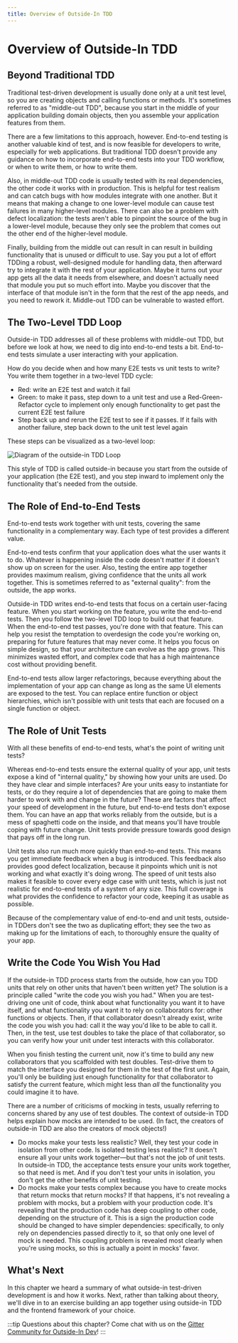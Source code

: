```yaml
---
title: Overview of Outside-In TDD
---
```


# Overview of Outside-In TDD

## Beyond Traditional TDD
Traditional test-driven development is usually done only at a unit test level, so you are creating objects and calling functions or methods. It's sometimes referred to as "middle-out TDD", because you start in the middle of your application building domain objects, then you assemble your application features from them.

There are a few limitations to this approach, however. End-to-end testing is another valuable kind of test, and is now feasible for developers to write, especially for web applications. But traditional TDD doesn't provide any guidance on how to incorporate end-to-end tests into your TDD workflow, or when to write them, or how to write them.

Also, in middle-out TDD code is usually tested with its real dependencies, the other code it works with in production. This is helpful for test realism and can catch bugs with how modules integrate with one another. But it means that making a change to one lower-level module can cause test failures in many higher-level modules. There can also be a problem with defect localization: the tests aren't able to pinpoint the source of the bug in a lower-level module, because they only see the problem that comes out the other end of the higher-level module.

Finally, building from the middle out can result in can result in building functionality that is unused or difficult to use. Say you put a lot of effort TDDing a robust, well-designed module for handling data, then afterward try to integrate it with the rest of your application. Maybe it turns out your app gets all the data it needs from elsewhere, and doesn't actually need that module you put so much effort into. Maybe you discover that the interface of that module isn't in the form that the rest of the app needs, and you need to rework it. Middle-out TDD can be vulnerable to wasted effort.

## The Two-Level TDD Loop
Outside-in TDD addresses all of these problems with middle-out TDD, but before we look at how, we need to dig into end-to-end tests a bit. End-to-end tests simulate a user interacting with your application.

How do you decide when and how many E2E tests vs unit tests to write? You write them together in a two-level TDD cycle:

- Red: write an E2E test and watch it fail
- Green: to make it pass, step down to a unit test and use a Red-Green-Refactor cycle to implement only enough functionality to get past the current E2E test failure
- Step back up and rerun the E2E test to see if it passes. If it fails with another failure, step back down to the unit test level again

These steps can be visualized as a two-level loop:

<img src="/images/loop-e2e.png" alt="Diagram of the outside-in TDD Loop" class="centered" />

This style of TDD is called outside-in because you start from the outside of your application (the E2E test), and you step inward to implement only the functionality that's needed from the outside.

## The Role of End-to-End Tests
End-to-end tests work together with unit tests, covering the same functionality in a complementary way. Each type of test provides a different value.

End-to-end tests confirm that your application does what the user wants it to do. Whatever is happening inside the code doesn't matter if it doesn't show up on screen for the user. Also, testing the entire app together provides maximum realism, giving confidence that the units all work together. This is sometimes referred to as "external quality": from the outside, the app works.

Outside-in TDD writes end-to-end tests that focus on a certain user-facing feature. When you start working on the feature, you write the end-to-end tests. Then you follow the two-level TDD loop to build out that feature. When the end-to-end test passes, you're done with that feature. This can help you resist the temptation to overdesign the code you're working on, preparing for future features that may never come. It helps you focus on simple design, so that your architecture can evolve as the app grows. This minimizes wasted effort, and complex code that has a high maintenance cost without providing benefit.

End-to-end tests allow larger refactorings, because everything about the implementation of your app can change as long as the same UI elements are exposed to the test. You can replace entire function or object hierarchies, which isn't possible with unit tests that each are focused on a single function or object.

## The Role of Unit Tests
With all these benefits of end-to-end tests, what's the point of writing unit tests?

Whereas end-to-end tests ensure the external quality of your app, unit tests expose a kind of "internal quality," by showing how your units are used. Do they have clear and simple interfaces? Are your units easy to instantiate for tests, or do they require a lot of dependencies that are going to make them harder to work with and change in the future? These are factors that affect your speed of development in the future, but end-to-end tests don't expose them. You can have an app that works reliably from the outside, but is a mess of spaghetti code on the inside, and that means you'll have trouble coping with future change. Unit tests provide pressure towards good design that pays off in the long run.

Unit tests also run much more quickly than end-to-end tests. This means you get immediate feedback when a bug is introduced. This feedback also provides good defect localization, because it pinpoints which unit is not working and what exactly it's doing wrong. The speed of unit tests also makes it feasible to cover every edge case with unit tests, which is just not realistic for end-to-end tests of a system of any size. This full coverage is what provides the confidence to refactor your code, keeping it as usable as possible.

Because of the complementary value of end-to-end and unit tests, outside-in TDDers don't see the two as duplicating effort; they see the two as making up for the limitations of each, to thoroughly ensure the quality of your app.

## Write the Code You Wish You Had
If the outside-in TDD process starts from the outside, how can you TDD units that rely on other units that haven't been written yet? The solution is a principle called "write the code you wish you had." When you are test-driving one unit of code, think about what functionality you want it to have itself, and what functionality you want it to rely on collaborators for: other functions or objects. Then, if that collaborator doesn't already exist, write the code you wish you had: call it the way you'd like to be able to call it. Then, in the test, use test doubles to take the place of that collaborator, so you can verify how your unit under test interacts with this collaborator.

When you finish testing the current unit, now it's time to build any new collaborators that you scaffolded with test doubles. Test-drive them to match the interface you designed for them in the test of the first unit. Again, you'll only be building just enough functionality for that collaborator to satisfy the current feature, which might less than *all* the functionality you could imagine it to have.

There are a number of criticisms of mocking in tests, usually referring to concerns shared by any use of test doubles. The context of outside-in TDD helps explain how mocks are intended to be used. (In fact, the creators of outside-in TDD are also the creators of mock objects!)

- Do mocks make your tests less realistic? Well, they test your code in isolation from other code. Is isolated testing less realistic? It doesn't ensure all your units work together—but that's not the job of unit tests. In outside-in TDD, the acceptance tests ensure your units work together, so that need is met. And if you don't test your units in isolation, you don't get the other benefits of unit testing.
- Do mocks make your tests complex because you have to create mocks that return mocks that return mocks? If that happens, it's not revealing a problem with mocks, but a problem with your production code. It's revealing that the production code has deep coupling to other code, depending on the structure of it. This is a sign the production code should be changed to have simpler dependencies: specifically, to only rely on dependencies passed directly to it, so that only one level of mock is needed. This coupling problem is revealed most clearly when you're using mocks, so this is actually a point in mocks' favor.

## What's Next

In this chapter we heard a summary of what outside-in test-driven development is and how it works. Next, rather than talking about theory, we'll dive in to an exercise building an app together using outside-in TDD and the frontend framework of your choice.

:::tip
Questions about this chapter? Come chat with us on the [Gitter Community for Outside-In Dev](https://gitter.im/outsideindev/community)!
:::
